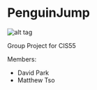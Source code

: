 # PenguinJump
![alt tag](https://raw.githubusercontent.com/seungprk/PenguinJump/master/Art/appicon/appicon1024.png)

Group Project for CIS55

Members:
* David Park
* Matthew Tso
